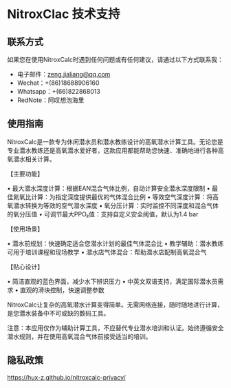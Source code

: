 # NitroxClac 技术支持

## 联系方式

如果您在使用NitroxCalc时遇到任何问题或有任何建议，请通过以下方式联系我：

- 电子邮件：zeng.jialiang@qq.com
- Wechat：+(86)18688906160
- Whatsapp：+(66)822868013‬
- RedNote：阿叹想泡海里

## 使用指南
NitroxCalc是一款专为休闲潜水员和潜水教练设计的高氧潜水计算工具。无论您是专业潜水教练还是高氧潜水爱好者，这款应用都能帮助您快速、准确地进行各种高氧潜水相关计算。

【主要功能】

• 最大潜水深度计算：根据EAN混合气体比例，自动计算安全潜水深度限制
• 最佳氮氧比计算：为指定深度提供最优的气体混合比例
• 等效空气深度计算：将高氧潜水转换为等效的空气潜水深度
• 氧分压计算：实时监控不同深度和混合气体的氧分压值
• 可调节最大PPO₂值：支持自定义安全阈值，默认为1.4 bar

【使用场景】

• 潜水前规划：快速确定适合您潜水计划的最佳气体混合比
• 教学辅助：潜水教练可用于培训课程和现场教学
• 潜水店气体混合：帮助潜水店配制高氧混合气

【贴心设计】

• 简洁直观的蓝色界面，减少水下辨识压力
• 中英文双语支持，满足国际潜水员需求
• 直观的滑块控制，快速调整参数

NitroxCalc让复杂的高氧潜水计算变得简单。无需网络连接，随时随地进行计算，是您潜水装备中不可或缺的数码工具。

注意：本应用仅作为辅助计算工具，不应替代专业潜水培训和认证。始终遵循安全潜水规则，并在使用高氧混合气体前接受适当的培训。

## 隐私政策

https://hux-z.github.io/nitroxcalc-privacy/
